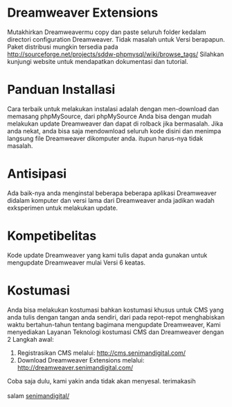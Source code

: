 # Dreamweaver Extensions
Mutakhirkan Dreamweavermu copy dan paste seluruh folder kedalam directori configuration Dreamweaver. Tidak masalah untuk Versi berapapun. Paket distribusi mungkin tersedia pada http://sourceforge.net/projects/sddw-phpmysql/wiki/browse_tags/ Silahkan kunjungi website untuk mendapatkan dokumentasi dan tutorial.

# Panduan Installasi
Cara terbaik untuk melakukan instalasi adalah dengan men-download dan memasang phpMySource, dari phpMySource Anda bisa dengan mudah melakukan update Dreamweaver dan dapat di rolback jika bermasalah. Jika anda nekat, anda bisa saja mendownload seluruh kode disini dan menimpa langsung file Dreamweaver dikomputer anda. itupun harus-nya tidak masalah.

# Antisipasi
Ada baik-nya anda menginstal beberapa beberapa aplikasi Dreamweaver didalam komputer dan versi lama dari Dreamweaver anda jadikan wadah exksperimen untuk melakukan update.

# Kompetibelitas
Kode update Dreamweaver yang kami tulis dapat anda gunakan untuk mengupdate Dreamweaver mulai Versi 6 keatas.

# Kostumasi
Anda bisa melakukan kostumasi bahkan kostumasi khusus untuk CMS yang anda tulis dengan tangan anda sendiri, dari pada repot-repot menghabiskan waktu bertahun-tahun tentang bagimana mengupdate Dreamweaver, Kami menyediakan Layanan Teknologi kostumasi CMS dan Dreamweaver dengan 2 Langkah awal:
<ol>
  <li>Registrasikan CMS melalui: <a href="http://cms.senimandigital.com/">http://cms.senimandigital.com/</a></li>
  <li>Download Dreamweaver Extensions melalui: <a href="http://dreamweaver.senimandigital.com/">http://dreamweaver.senimandigital.com/</a></li>
</ol>
Coba saja dulu, kami yakin anda tidak akan menyesal. terimakasih
<br /><br />
salam <a href="http://senimandigital.com/">senimandigital/</a>
